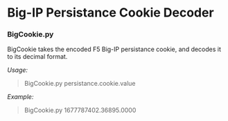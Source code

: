 # Big-IP Persistance Cookie Decoder

### BigCookie.py

BigCookie takes the encoded F5 Big-IP persistance cookie, and decodes it to its decimal format.


*Usage:*
> BigCookie.py persistance.cookie.value

*Example:* 
> BigCookie.py 1677787402.36895.0000
